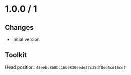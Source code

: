 # 1.0.0 / 1

## Changes

- Initial version

## Toolkit

Head position: `43eebc8b8bc16b9830eede37c35df8ed5cd16ce7`



